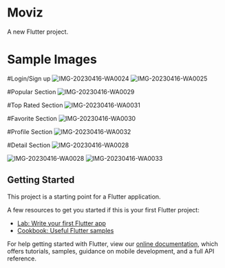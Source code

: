 # Moviz

A new Flutter project.

# Sample Images

#Login/Sign up
![IMG-20230416-WA0024](https://user-images.githubusercontent.com/71689717/232322753-429ba71e-2952-4480-84d7-83b8194478de.jpg) ![IMG-20230416-WA0025](https://user-images.githubusercontent.com/71689717/232322757-cf2db005-f087-487d-a064-063183cb0092.jpg)

#Popular Section
![IMG-20230416-WA0029](https://user-images.githubusercontent.com/71689717/232322793-e60b9dba-5a9a-4a1c-8d6a-34a311e5cb6a.jpg)

#Top Rated Section
![IMG-20230416-WA0031](https://user-images.githubusercontent.com/71689717/232322819-69e0d443-1aba-41ad-a62f-d288d4b1cecd.jpg)

#Favorite Section
![IMG-20230416-WA0030](https://user-images.githubusercontent.com/71689717/232322855-e4cb0dd0-aa7c-46dd-a36d-be883a8d1ebd.jpg)

#Profile Section
![IMG-20230416-WA0032](https://user-images.githubusercontent.com/71689717/232322871-995b9a3d-63d6-43b9-bf89-5671e06b65b5.jpg)

#Detail Section
![IMG-20230416-WA0028](https://user-images.githubusercontent.com/71689717/232322902-4c6bd39d-f340-4330-8a1f-7d9bc4f84bc0.jpg)

![IMG-20230416-WA0028](https://user-images.githubusercontent.com/71689717/232322915-338c057c-a1dc-4994-a7d5-873fed053b6d.jpg)
![IMG-20230416-WA0033](https://user-images.githubusercontent.com/71689717/232322931-222f2e2c-0f7c-4679-a8e0-1ec9ad3406cd.jpg)


## Getting Started

This project is a starting point for a Flutter application.

A few resources to get you started if this is your first Flutter project:

- [Lab: Write your first Flutter app](https://flutter.dev/docs/get-started/codelab)
- [Cookbook: Useful Flutter samples](https://flutter.dev/docs/cookbook)

For help getting started with Flutter, view our
[online documentation](https://flutter.dev/docs), which offers tutorials,
samples, guidance on mobile development, and a full API reference.
